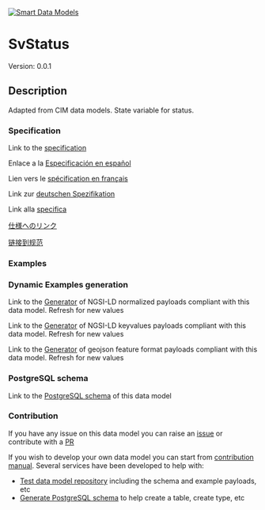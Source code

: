 [![Smart Data Models](https://smartdatamodels.org/wp-content/uploads/2022/01/SmartDataModels_logo.png "Logo")](https://smartdatamodels.org)
# SvStatus
Version: 0.0.1

## Description 

Adapted from CIM data models. State variable for status.
### Specification

Link to the [specification](https://github.com/smart-data-models/dataModel.EnergyCIM/blob/master/SvStatus/doc/spec.md)

Enlace a la [Especificación en español](https://github.com/smart-data-models/dataModel.EnergyCIM/blob/master/SvStatus/doc/spec_ES.md)

Lien vers le [spécification en français](https://github.com/smart-data-models/dataModel.EnergyCIM/blob/master/SvStatus/doc/spec_FR.md)

Link zur [deutschen Spezifikation](https://github.com/smart-data-models/dataModel.EnergyCIM/blob/master/SvStatus/doc/spec_DE.md)

Link alla [specifica](https://github.com/smart-data-models/dataModel.EnergyCIM/blob/master/SvStatus/doc/spec_IT.md)

[仕様へのリンク](https://github.com/smart-data-models/dataModel.EnergyCIM/blob/master/SvStatus/doc/spec_JA.md)

[链接到规范](https://github.com/smart-data-models/dataModel.EnergyCIM/blob/master/SvStatus/doc/spec_ZH.md)
### Examples
### Dynamic Examples generation

Link to the [Generator](https://smartdatamodels.org/extra/ngsi-ld_generator.php?schemaUrl=https://raw.githubusercontent.com/smart-data-models/dataModel.EnergyCIM/master/SvStatus/schema.json&email=info@smartdatamodels.org) of NGSI-LD normalized payloads compliant with this data model. Refresh for new values

Link to the [Generator](https://smartdatamodels.org/extra/ngsi-ld_generator_keyvalues.php?schemaUrl=https://raw.githubusercontent.com/smart-data-models/dataModel.EnergyCIM/master/SvStatus/schema.json&email=info@smartdatamodels.org) of NGSI-LD keyvalues payloads compliant with this data model. Refresh for new values

Link to the [Generator](https://smartdatamodels.org/extra/geojson_features_generator.php?schemaUrl=https://raw.githubusercontent.com/smart-data-models/dataModel.EnergyCIM/master/SvStatus/schema.json&email=info@smartdatamodels.org) of geojson feature format payloads compliant with this data model. Refresh for new values
### PostgreSQL schema

Link to the [PostgreSQL schema](https://github.com/smart-data-models/dataModel.EnergyCIM/blob/master/SvStatus/schema.sql) of this data model
### Contribution

 If you have any issue on this data model you can raise an [issue](https://github.com/smart-data-models/dataModel.EnergyCIM/issues)  or contribute with a [PR](https://github.com/smart-data-models/dataModel.EnergyCIM/pulls)

 If you wish to develop your own data model you can start from [contribution manual](https://bit.ly/contribution_manual). Several services have been developed to help with: 
 - [Test data model repository](https://smartdatamodels.org/index.php/data-models-contribution-api/) including the schema and example payloads, etc
 - [Generate PostgreSQL schema](https://smartdatamodels.org/index.php/sql-service/) to help create a table, create type, etc
